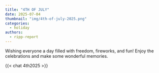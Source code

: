 ```yaml
---
title: "4TH OF JULY"
date: 2025-07-04
thumbnail: "img/4th-of-july-2025.png"
categories: 
  - holiday
authors: 
  - ripp-report
---
```


Wishing everyone a day filled with freedom, fireworks, and fun! Enjoy the celebrations and make some wonderful memories.


{{< chat 4th2025 >}}